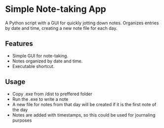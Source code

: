 # Simple Note-taking App

A Python script with a GUI for quickly jotting down notes. Organizes entries by date and time, creating a new note file for each day. 

## Features

- Simple GUI for note-taking.
- Notes organized by date and time.
- Executable shortcut.

## Usage

- Copy .exe from /dist to preffered folder
- Run the .exe to write a note
- A new file for notes from that day will be created if it is the first note of the day
- Notes are added with timestamps, so this could be used for journaling purposes

